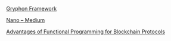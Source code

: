 
[Gryphon Framework](http://www.gryphonframework.org/)



[Nano – Medium](https://medium.com/nanocurrency)



[Advantages of Functional Programming for Blockchain Protocols](https://hackernoon.com/advantages-of-functional-programming-for-blockchain-protocols-1ca2d4ac1033)

